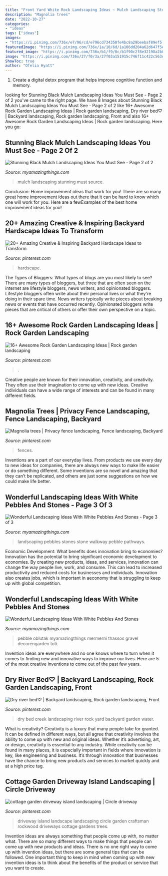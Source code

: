 ```yaml
---
title: "Front Yard White Rock Landscaping Ideas ~ Mulch Landscaping Stunning Must Source"
description: "Magnolia trees"
date: "2022-10-27"
categories:
- "ideas"
tags: ["ideas"]
images:
- "https://i.pinimg.com/736x/e7/96/cd/e796cd734350fe4bc8a29beebaf89ef5.jpg"
featuredImage: "https://i.pinimg.com/736x/1a/10/6d/1a106dd204a62d647f5e2bf9008be3cb.jpg"
featured_image: "https://i.pinimg.com/736x/b1/f9/0c/b1f90c2f8e32198a2b0c120962f3fb14--cottage-gardens-driveways.jpg"
image: "https://i.pinimg.com/736x/27/f0/3a/27f03a151915c746f11c422c563d2ed2--dry-creek-water-features.jpg"
ShowToc: true
author: "Ofelia Hyatt"
---
```



1. Create a digital detox program that helps improve cognitive function and memory.

	

		
looking for Stunning Black Mulch Landscaping Ideas You Must See - Page 2 of 2 you've came to the right page. We have 8 Images about Stunning Black Mulch Landscaping Ideas You Must See - Page 2 of 2 like 16+ Awesome Rock Garden Landscaping Ideas | Rock garden landscaping, Dry river bed♡ | Backyard landscaping, Rock garden landscaping, Front and also 16+ Awesome Rock Garden Landscaping Ideas | Rock garden landscaping. Here you go:
		
    
## Stunning Black Mulch Landscaping Ideas You Must See - Page 2 Of 2

<img loading=lazy src="http://myamazingthings.com/wp-content/uploads/2017/05/black-mulch.jpg" onerror="this.onerror=null;this.src='https://tse2.mm.bing.net/th?id=OIP.iSVExEKaTxogXafVStve9wHaJ4&amp;pid=15.1';" alt="Stunning Black Mulch Landscaping Ideas You Must See - Page 2 of 2">

_Source: myamazingthings.com_

>mulch landscaping stunning must source. 

	

Conclusion: Home improvement ideas that work for you!
There are so many great home improvement ideas out there that it can be hard to know which one will work for you. Here are a fewExamples of the best home improvement ideas for you!

    
## 20+ Amazing Creative &amp; Inspiring Backyard Hardscape Ideas To Transform

<img loading=lazy src="https://i.pinimg.com/736x/1a/10/6d/1a106dd204a62d647f5e2bf9008be3cb.jpg" onerror="this.onerror=null;this.src='https://tse1.mm.bing.net/th?id=OIP.WNZqVTrFPqB5AbYeLjH4CQHaKT&amp;pid=15.1';" alt="20+ Amazing Creative &amp; Inspiring Backyard Hardscape Ideas to Transform">

_Source: pinterest.com_

>hardscape. 

	

The Types of Bloggers: What types of blogs are you most likely to see?
There are many types of bloggers, but three that are often seen on the internet are lifestyle bloggers, news writers, and opinionated bloggers. Lifestyle bloggers often write about their personal lives or what they're doing in their spare time. News writers typically write pieces about breaking news or events that have occurred recently. Opinionated bloggers write pieces that are critical of others or offer their own perspective on a topic.

    
## 16+ Awesome Rock Garden Landscaping Ideas | Rock Garden Landscaping

<img loading=lazy src="https://i.pinimg.com/736x/e7/96/cd/e796cd734350fe4bc8a29beebaf89ef5.jpg" onerror="this.onerror=null;this.src='https://tse3.mm.bing.net/th?id=OIP.SOeYj-sdMyFBvE53KZrB4QHaJ4&amp;pid=15.1';" alt="16+ Awesome Rock Garden Landscaping Ideas | Rock garden landscaping">

_Source: pinterest.com_

>. 

	

Creative people are known for their innovation, creativity, and creativity. They often use their imagination to come up with new ideas. Creative individuals can have a wide range of interests and can be found in many different fields.

    
## Magnolia Trees | Privacy Fence Landscaping, Fence Landscaping, Backyard

<img loading=lazy src="https://i.pinimg.com/736x/ce/63/b2/ce63b2d44a80fa40ba74b939aad91f90--privacy-trees-along-fence-landscaping-against-fence-back-yard.jpg" onerror="this.onerror=null;this.src='https://tse1.mm.bing.net/th?id=OIP.L4DUGENBPqdJppr88j_76AHaHa&amp;pid=15.1';" alt="Magnolia trees | Privacy fence landscaping, Fence landscaping, Backyard">

_Source: pinterest.com_

>fences. 

	

Inventions are a part of our everyday lives. From products we use every day to new ideas for companies, there are always new ways to make life easier or do something different. Some inventions are so novel and amazing that they can’t be replicated, and others are just some suggestions on how we could make life better.

    
## Wonderful Landscaping Ideas With White Pebbles And Stones - Page 3 Of 3

<img loading=lazy src="http://myamazingthings.com/wp-content/uploads/2017/03/pebble-and-stone-walkway-1024x671.png" onerror="this.onerror=null;this.src='https://tse4.mm.bing.net/th?id=OIP.NXTRW0err7-1uOYUMnif_AHaE2&amp;pid=15.1';" alt="Wonderful Landscaping Ideas With White Pebbles And Stones - Page 3 of 3">

_Source: myamazingthings.com_

>landscaping pebbles stones stone walkway pebble pathways. 

	

Economic Development: What benefits does innovation bring to economies?
Innovation has the potential to bring significant economic development to economies. By creating new products, ideas, and services, innovation can change the way people live, work, and consume. This can lead to increased productivity and reduced costs for businesses and individuals. Innovation also creates jobs, which is important in aeconomy that is struggling to keep up with global competition.

    
## Wonderful Landscaping Ideas With White Pebbles And Stones

<img loading=lazy src="https://myamazingthings.com/wp-content/uploads/2017/03/white-pebbles.jpg" onerror="this.onerror=null;this.src='https://tse2.mm.bing.net/th?id=OIP.FMIMilDIq3-R2XLGSSJYcwHaD3&amp;pid=15.1';" alt="Wonderful Landscaping Ideas With White Pebbles And Stones">

_Source: myamazingthings.com_

>pebble oblutak myamazingthings mermerni thassos gravel decorengarden toti. 

	

Invention ideas are everywhere and no one knows where to turn when it comes to finding new and innovative ways to improve our lives. Here are 5 of the most creative inventions to come out of the past few years.

    
## Dry River Bed♡ | Backyard Landscaping, Rock Garden Landscaping, Front

<img loading=lazy src="https://i.pinimg.com/736x/27/f0/3a/27f03a151915c746f11c422c563d2ed2--dry-creek-water-features.jpg" onerror="this.onerror=null;this.src='https://tse4.mm.bing.net/th?id=OIP.QeLPY0ofuH6MOzITMTFMiwHaJ4&amp;pid=15.1';" alt="Dry river bed♡ | Backyard landscaping, Rock garden landscaping, Front">

_Source: pinterest.com_

>dry bed creek landscaping river rock yard backyard garden water. 

	

What is creativity?
Creativity is a luxury that many people take for granted. It can be defined in different ways, but all agree that creativity involves the ability to come up with new and original ideas. Whether it’s advertising, art, or design, creativity is essential to any industry. While creativity can be found in many places, it is especially important in fields where innovation is key, like engineering and business. It’s through innovation that businesses have the chance to bring new products and services to market quickly and at a high price tag.

    
## Cottage Garden Driveway Island Landscaping | Circle Driveway

<img loading=lazy src="https://i.pinimg.com/736x/b1/f9/0c/b1f90c2f8e32198a2b0c120962f3fb14--cottage-gardens-driveways.jpg" onerror="this.onerror=null;this.src='https://tse2.mm.bing.net/th?id=OIP.hsVqKG820whq6ZTgIjA0VwHaE8&amp;pid=15.1';" alt="cottage garden driveway island landscaping | Circle driveway">

_Source: pinterest.com_

>driveway island landscape landscaping circle garden craftsman rockwood driveways cottage gardens trees. 

	

Invention ideas are always something that people come up with, no matter what. There are so many different ways to make things that people can come up with new products and ideas. There is no one right way to come up with invention ideas, but there are some general tips that can be followed. One important thing to keep in mind when coming up with new invention ideas is to think about the benefits of the product or service that you want to create.


